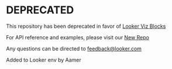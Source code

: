 # DEPRECATED
This repository has been deprecated in favor of [Looker Viz Blocks](https://looker.com/platform/blocks/directory/search#stq=viz&stp=1)

For API reference and examples, please visit our [New Repo](https://github.com/looker/custom_visualizations_v2)

Any questions can be directed to feedback@looker.com

Added to Looker env by Aamer

